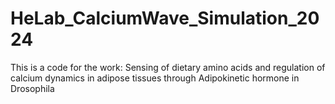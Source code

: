 # HeLab_CalciumWave_Simulation_2024
This is a code for the work: Sensing of dietary amino acids and regulation of calcium dynamics in adipose tissues through Adipokinetic hormone in Drosophila
